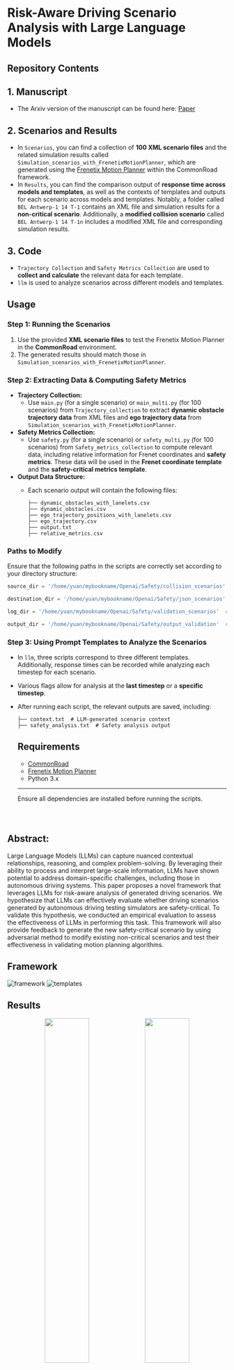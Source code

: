 # Risk-Aware Driving Scenario Analysis with Large Language Models

## Repository Contents

## 1. Manuscript
- The Arxiv version of the manuscript can be found here: [Paper](https://arxiv.org/abs/2502.02145)

## 2. Scenarios and Results
- In `Scenarios`, you can find a collection of **100 XML scenario files** and the related simulation results called `Simulation_scenarios_with_FrenetixMotionPlanner`, which are generated using the [Frenetix Motion Planner](https://github.com/TUM-AVS/Frenetix-Motion-Planner/tree/main) within the CommonRoad framework.
- In `Results`, you can find the comparison output of **response time across models and templates**, as well as the contexts of templates and outputs for each scenario across models and templates. Notably, a folder called `BEL Antwerp-1 14 T-1` contains an XML file and simulation results for a **non-critical scenario**. Additionally, a **modified collision scenario** called `BEL Antwerp-1 14 T-1n` includes a modified XML file and corresponding simulation results.

## 3. Code
- `Trajectory Collection` and `Safety Metrics Collection` are used to **collect and calculate** the relevant data for each template.
- `llm` is used to analyze scenarios across different models and templates.

## Usage
### Step 1: Running the Scenarios
1. Use the provided **XML scenario files** to test the Frenetix Motion Planner in the **CommonRoad** environment.
2. The generated results should match those in `Simulation_scenarios_with_FrenetixMotionPlanner`.

### Step 2: Extracting Data & Computing Safety Metrics
- **Trajectory Collection:**
  - Use `main.py` (for a single scenario) or `main_multi.py` (for 100 scenarios) from `Trajectory_collection` to extract **dynamic obstacle trajectory data** from XML files and **ego trajectory data** from `Simulation_scenarios_with_FrenetixMotionPlanner`.
- **Safety Metrics Collection:**
  - Use `safety.py` (for a single scenario) or `safety_multi.py` (for 100 scenarios) from `Safety_metrics_collection` to compute relevant data, including relative information for Frenet coordinates and **safety metrics**. These data will be used in the **Frenet coordinate template** and the **safety-critical metrics template**.
- **Output Data Structure:**
  - Each scenario output will contain the following files:
    
    ```
    ├── dynamic_obstacles_with_lanelets.csv
    ├── dynamic_obstacles.csv
    ├── ego_trajectory_positions_with_lanelets.csv
    ├── ego_trajectory.csv
    ├── output.txt
    ├── relative_metrics.csv
    ```

### Paths to Modify
Ensure that the following paths in the scripts are correctly set according to your directory structure:

```python
source_dir = '/home/yuan/mybookname/Openai/Safety/collision_scenarios'  # Folder containing XML files

destination_dir = '/home/yuan/mybookname/Openai/Safety/json_scenarios'  # Folder to store converted JSON files

log_dir = '/home/yuan/mybookname/Openai/Safety/validation_scenarios'  # Folder for CommonRoad simulation results (Simulation_scenarios_with_FrenetixMotionPlanner)

output_dir = '/home/yuan/mybookname/Openai/Safety/output_validation'  # Folder for collected data, e.g., Results/output_LLMs/
```

### Step 3: Using Prompt Templates to Analyze the Scenarios
- In `llm`, three scripts correspond to three different templates. Additionally, response times can be recorded while analyzing each timestep for each scenario.
- Various flags allow for analysis at the **last timestep** or a **specific timestep**.
- After running each script, the relevant outputs are saved, including:
  
  ```
  ├── context.txt  # LLM-generated scenario context
  ├── safety_analysis.txt  # Safety analysis output
  ```
  
  ## Requirements
  - [CommonRoad](https://commonroad.in.tum.de/)
  - [Frenetix Motion Planner](https://github.com/TUM-AVS/Frenetix-Motion-Planner/tree/main)
  - Python 3.x
  
  ---
  Ensure all dependencies are installed before running the scripts.
  ```


  
## Abstract:
Large Language Models (LLMs) can capture
nuanced contextual relationships, reasoning, and complex
problem-solving. By leveraging their ability to process
and interpret large-scale information, LLMs have shown
potential to address domain-specific challenges, including
those in autonomous driving systems. This paper proposes
a novel framework that leverages LLMs for risk-aware
analysis of generated driving scenarios. We hypothesize that
LLMs can effectively evaluate whether driving scenarios
generated by autonomous driving testing simulators are
safety-critical. To validate this hypothesis, we conducted an
empirical evaluation to assess the effectiveness of LLMs
in performing this task. This framework will also provide
feedback to generate the new safety-critical scenario by
using adversarial method to modify existing non-critical
scenarios and test their effectiveness in validating motion
planning algorithms.

## Framework
![framework](https://github.com/user-attachments/assets/c0bb680f-c6f3-4af4-9dec-4278acaf8774)
![templates](https://github.com/user-attachments/assets/b72a45c5-fd8f-4dc3-a359-a2df21b3fac3)

## Results
<p align="center">
    <img src="https://github.com/user-attachments/assets/01f56187-626d-4764-b6bd-56172152eb41" width="45%">
    <img src="https://github.com/user-attachments/assets/7726d61d-20c3-4adc-9a9d-ac440ed1c897" width="45%">
</p>


## New generated safety-critical Scenario based on LLMs
![collision](https://github.com/user-attachments/assets/bf120d8d-8d54-4b39-abf1-b1ee7fef9be9)


## Reference
>@article{gao2025risk,
  title={Risk-Aware Driving Scenario Analysis with Large Language Models},
  author={Gao, Yuan and Piccinini, Mattia and Betz, Johannes},
  journal={arXiv preprint arXiv:2502.02145}  [Add to Citavi project by ArXiv ID] ,
  year={2025}
}
